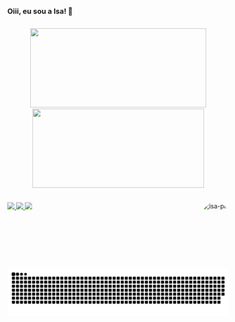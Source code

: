 ### Oiii, eu sou a Isa! 👋

##

<div align="center">
  <a href="https://github.com/isagalvao">
  <img height="180em" width="400em" src="https://github-readme-stats.vercel.app/api?username=isagalvao&show_icons=true&theme=dark&include_all_commits=true&count_private=true"/>
  <img height="180em" width="390em" src="https://github-readme-stats.vercel.app/api/top-langs/?username=gabrielypx&layout=compact&langs_count=7&theme=dark"/>
</div>
  
##
  
<div>
  <a href="https://www.instagram.com/isabellegalvaoo/" target="_blank"><img src="https://img.shields.io/badge/-Instagram-%23E4405F?style=for-the-badge&logo=instagram&logoColor=white"       target="_blank">
  </a>
  <a href = "mailto:beelgalvaoo@gmail.com"><img src="https://img.shields.io/badge/-Gmail-%23333?style=for-the-badge&logo=gmail&logoColor=white" target="_blank">
  </a>
  <a href="https://www.linkedin.com/in/sara-isabelle-galv%C3%A3o-362952198/" target="_blank"><img src="https://img.shields.io/badge/-LinkedIn-%230077B5?style=for-the-badge&logo=linkedin&logoColor=white" target="_blank">
    <img align="right" alt="isa-pic" height="150" style="border-radius:50px;" src="https://i.picasion.com/pic91/321e0e0cdde3fdab6512ee1dce40db4b.gif">
  </a> 
  
  ##

  ![Snake animation](https://github.com/isagalvao/isagalvao/blob/main/github-contribution-grid-snake.svg)

</div>
